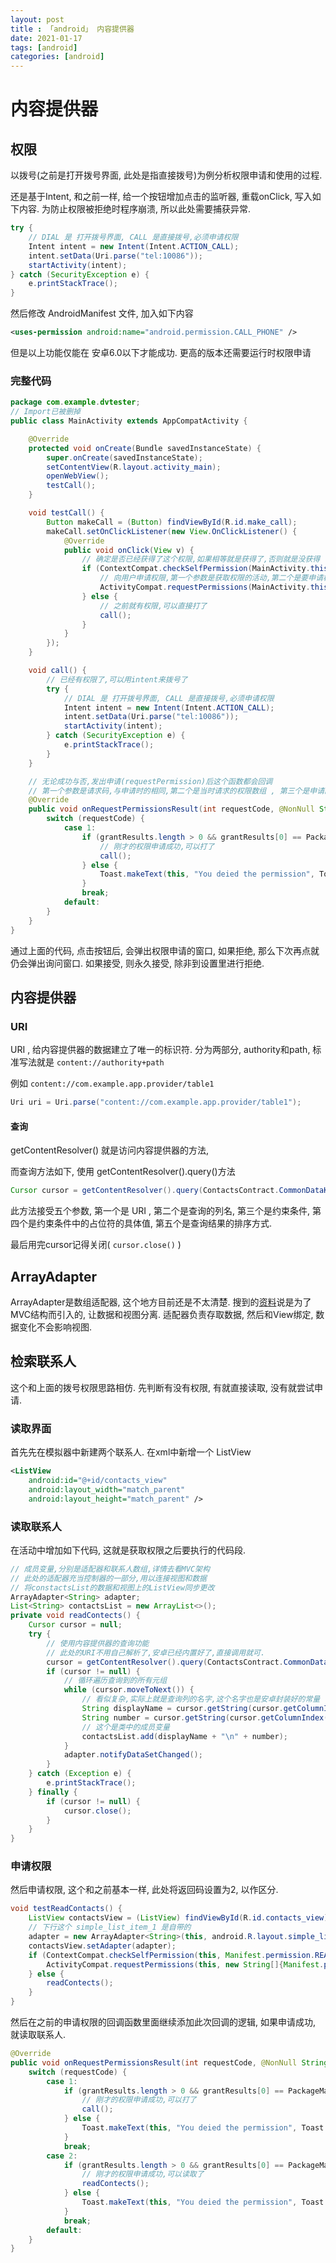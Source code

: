 ```yaml
---
layout: post
title : 「android」 内容提供器
date: 2021-01-17
tags: [android]
categories: [android]
---
```

# 内容提供器

## 权限

以拨号(之前是打开拨号界面, 此处是指直接拨号)为例分析权限申请和使用的过程.

还是基于Intent, 和之前一样, 给一个按钮增加点击的监听器, 重载onClick, 写入如下内容. 为防止权限被拒绝时程序崩溃, 所以此处需要捕获异常.

``` java
try {
    // DIAL 是 打开拨号界面, CALL 是直接拨号,必须申请权限
    Intent intent = new Intent(Intent.ACTION_CALL);
    intent.setData(Uri.parse("tel:10086"));
    startActivity(intent);
} catch (SecurityException e) {
    e.printStackTrace();
}
```

然后修改 AndroidManifest 文件, 加入如下内容

``` xml
<uses-permission android:name="android.permission.CALL_PHONE" />
```

但是以上功能仅能在 安卓6.0以下才能成功. 更高的版本还需要运行时权限申请

### 完整代码

``` java
package com.example.dvtester;
// Import已被删掉
public class MainActivity extends AppCompatActivity {

    @Override
    protected void onCreate(Bundle savedInstanceState) {
        super.onCreate(savedInstanceState);
        setContentView(R.layout.activity_main);
        openWebView();
        testCall();
    }

    void testCall() {
        Button makeCall = (Button) findViewById(R.id.make_call);
        makeCall.setOnClickListener(new View.OnClickListener() {
            @Override
            public void onClick(View v) {
                // 确定是否已经获得了这个权限,如果相等就是获得了,否则就是没获得
                if (ContextCompat.checkSelfPermission(MainActivity.this, Manifest.permission.CALL_PHONE) != PackageManager.PERMISSION_GRANTED) {
                    // 向用户申请权限,第一个参数是获取权限的活动,第二个是要申请权限的列表,第三个是请求码(好像是为了标志唯一的请求)
                    ActivityCompat.requestPermissions(MainActivity.this, new String[]{Manifest.permission.CALL_PHONE}, 1);
                } else {
                    // 之前就有权限,可以直接打了
                    call();
                }
            }
        });
    }

    void call() {
        // 已经有权限了,可以用intent来拨号了
        try {
            // DIAL 是 打开拨号界面, CALL 是直接拨号,必须申请权限
            Intent intent = new Intent(Intent.ACTION_CALL);
            intent.setData(Uri.parse("tel:10086"));
            startActivity(intent);
        } catch (SecurityException e) {
            e.printStackTrace();
        }
    }

    // 无论成功与否,发出申请(requestPermission)后这个函数都会回调
    // 第一个参数是请求码,与申请时的相同,第二个是当时请求的权限数组 , 第三个是申请的结果数组,也就是用于和PackageManager.PERMISSION_GRANTED比较
    @Override
    public void onRequestPermissionsResult(int requestCode, @NonNull String[] permissions, @NonNull int[] grantResults) {
        switch (requestCode) {
            case 1:
                if (grantResults.length > 0 && grantResults[0] == PackageManager.PERMISSION_GRANTED) {
                    // 刚才的权限申请成功,可以打了
                    call();
                } else {
                    Toast.makeText(this, "You deied the permission", Toast.LENGTH_SHORT).show();
                }
                break;
            default:
        }
    }
}
```

通过上面的代码, 点击按钮后, 会弹出权限申请的窗口, 如果拒绝, 那么下次再点就仍会弹出询问窗口. 如果接受, 则永久接受, 除非到设置里进行拒绝.

## 内容提供器

### URI

URI , 给内容提供器的数据建立了唯一的标识符. 分为两部分, authority和path, 标准写法就是 `content://authority+path`

例如 `content://com.example.app.provider/table1`

``` java
Uri uri = Uri.parse("content://com.example.app.provider/table1");
```

#### 查询

getContentResolver() 就是访问内容提供器的方法, 

而查询方法如下, 使用 getContentResolver().query()方法

``` java
Cursor cursor = getContentResolver().query(ContactsContract.CommonDataKinds.Phone.CONTENT_URI, null, null, null, null);
```

此方法接受五个参数, 第一个是 URI , 第二个是查询的列名, 第三个是约束条件, 第四个是约束条件中的占位符的具体值, 第五个是查询结果的排序方式.

最后用完cursor记得关闭( `cursor.close()` )

## ArrayAdapter

ArrayAdapter是数组适配器, 这个地方目前还是不太清楚. 搜到的[资料](https://www.cnblogs.com/pomodoro/p/11361901.html)说是为了MVC结构而引入的, 让数据和视图分离. 适配器负责存取数据, 然后和View绑定, 数据变化不会影响视图.

## 检索联系人

这个和上面的拨号权限思路相仿. 先判断有没有权限, 有就直接读取, 没有就尝试申请.

### 读取界面

首先先在模拟器中新建两个联系人.
在xml中新增一个 ListView

``` xml
<ListView
    android:id="@+id/contacts_view"
    android:layout_width="match_parent"
    android:layout_height="match_parent" />
```

### 读取联系人

在活动中增加如下代码, 这就是获取权限之后要执行的代码段.

``` java
// 成员变量,分别是适配器和联系人数组,详情去看MVC架构
// 此处的适配器充当控制器的一部分,用以连接视图和数据
// 将constactsList的数据和视图上的ListView同步更改
ArrayAdapter<String> adapter;
List<String> contactsList = new ArrayList<>();
private void readContects() {
    Cursor cursor = null;
    try {
        // 使用内容提供器的查询功能
        // 此处的URI不用自己解析了,安卓已经内置好了,直接调用就可.
        cursor = getContentResolver().query(ContactsContract.CommonDataKinds.Phone.CONTENT_URI, null, null, null, null);
        if (cursor != null) {
            // 循环遍历查询到的所有元组
            while (cursor.moveToNext()) {
                // 看似复杂,实际上就是查询列的名字,这个名字也是安卓封装好的常量
                String displayName = cursor.getString(cursor.getColumnIndex(ContactsContract.CommonDataKinds.Phone.DISPLAY_NAME));
                String number = cursor.getString(cursor.getColumnIndex(ContactsContract.CommonDataKinds.Phone.NUMBER));
                // 这个是类中的成员变量
                contactsList.add(displayName + "\n" + number);
            }
            adapter.notifyDataSetChanged();
        }
    } catch (Exception e) {
        e.printStackTrace();
    } finally {
        if (cursor != null) {
            cursor.close();
        }
    }
}
```

### 申请权限

然后申请权限, 这个和之前基本一样, 此处将返回码设置为2, 以作区分.

``` java
void testReadContacts() {
    ListView contactsView = (ListView) findViewById(R.id.contacts_view);
    // 下行这个 simple_list_item_1 是自带的
    adapter = new ArrayAdapter<String>(this, android.R.layout.simple_list_item_1, contactsList);
    contactsView.setAdapter(adapter);
    if (ContextCompat.checkSelfPermission(this, Manifest.permission.READ_CONTACTS) != PackageManager.PERMISSION_GRANTED) {
        ActivityCompat.requestPermissions(this, new String[]{Manifest.permission.READ_CONTACTS}, 2);
    } else {
        readContects();
    }
}
```

然后在之前的申请权限的回调函数里面继续添加此次回调的逻辑, 如果申请成功, 就读取联系人.

``` java
@Override
public void onRequestPermissionsResult(int requestCode, @NonNull String[] permissions, @NonNull int[] grantResults) {
    switch (requestCode) {
        case 1:
            if (grantResults.length > 0 && grantResults[0] == PackageManager.PERMISSION_GRANTED) {
                // 刚才的权限申请成功,可以打了
                call();
            } else {
                Toast.makeText(this, "You deied the permission", Toast.LENGTH_SHORT).show();
            }
            break;
        case 2:
            if (grantResults.length > 0 && grantResults[0] == PackageManager.PERMISSION_GRANTED) {
                // 刚才的权限申请成功,可以读取了
                readContects();
            } else {
                Toast.makeText(this, "You deied the permission", Toast.LENGTH_SHORT).show();
            }
            break;
        default:
    }
}
```
